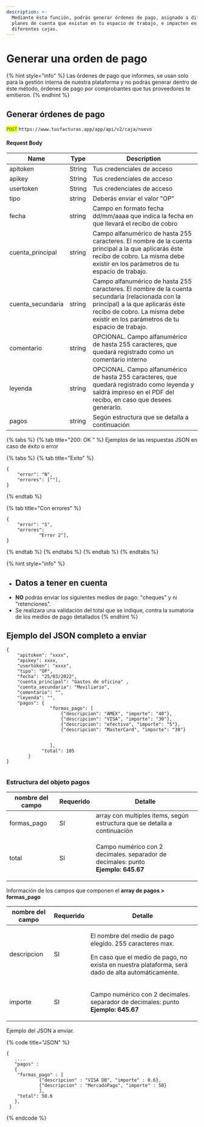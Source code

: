 ```yaml
---
description: >-
  Mediante ésta función, podrás generar órdenes de pago, asignado a diferentes
  planes de cuenta que existan en tu espacio de trabajo, e impacten en las
  diferentes cajas.
---
```


# Generar una orden de pago

{% hint style="info" %}
Las órdenes de pago que informes, se usan solo para la gestión interna de nuestra plataforma y no podrás generar dentro de éste método, órdenes de pago por comprobantes que tus proveedores te emitieron.
{% endhint %}

## Generar órdenes de pago&#x20;

<mark style="color:green;">`POST`</mark> `https://www.tusfacturas.app/app/api/v2/caja/nuevo`

#### Request Body

| Name               | Type   | Description                                                                                                                                                                                                               |
| ------------------ | ------ | ------------------------------------------------------------------------------------------------------------------------------------------------------------------------------------------------------------------------- |
| apitoken           | String | Tus credenciales de acceso                                                                                                                                                                                                |
| apikey             | String | Tus credenciales de acceso                                                                                                                                                                                                |
| usertoken          | String | Tus credenciales de acceso                                                                                                                                                                                                |
| tipo               | string | Deberás enviar el valor "OP"                                                                                                                                                                                              |
| fecha              | string | Campo en formato fecha dd/mm/aaaa que indica la fecha en que llevará el recibo de cobro                                                                                                                                   |
| cuenta\_principal  | string | Campo alfanumérico de hasta 255 caracteres. El nombre de la cuenta principal a la que aplicarás éste recibo de cobro. La misma debe existir en los parámetros de tu espacio de trabajo.                                   |
| cuenta\_secundaria | string | Campo alfanumérico de hasta 255 caracteres. El nombre de la cuenta secundaria (relacionada con la principal) a la que aplicarás éste recibo de cobro. La misma debe existir en los parámetros de tu espacio de trabajo.   |
| comentario         | string | OPCIONAL. Campo alfanumérico de hasta 255 caracteres, que quedará registrado como un comentario interno                                                                                                                   |
| leyenda            | string | OPCIONAL. Campo alfanumérico de hasta 255 caracteres, que quedará registrado como leyenda y saldrá impreso en el PDF del recibo, en caso que desees generarlo.                                                            |
| pagos              | string | Según estructura que se detalla a continuación                                                                                                                                                                            |

{% tabs %}
{% tab title="200: OK " %}
Ejemplos de las respuestas JSON en caso de éxito o error

{% tabs %}
{% tab title="Exito" %}
```
{
	"error": "N",
	"errores": [""],
}
```
{% endtab %}

{% tab title="Con errores" %}
```
{
	"error": "S",
	"errores": 
			"Error 2"],
}
```
{% endtab %}
{% endtabs %}
{% endtab %}
{% endtabs %}

{% hint style="info" %}
* ## Datos a tener en cuenta
* **NO** podrás enviar los siguientes medios de pago: "cheques" y ni "retenciones".
* Se realizara una validación del total que se indique, contra la sumatoria de los medios de pago detallados
{% endhint %}

## Ejemplo del JSON completo a enviar

```
{
	"apitoken": "xxxx",
	"apikey": xxxx,
	"usertoken": "xxxx", 
	"tipo": "OP",
	"fecha": "25/03/2022",
	"cuenta_principal": "Gastos de oficina" ,
	"cuenta_secundaria": "Moviliario",
	"comentario": "",
	"leyenda": "",
	"pagos": { 			
				"formas_pago": [
					{"descripcion": "AMEX", "importe": "40"},
				  	{"descripcion": "VISA", "importe": "30"},
					{"descripcion": "efectivo", "importe": "5"},
					{"descripcion": "MasterCard", "importe": "30"}
					
					
				],
			 "total": 105
		} 
}
 
```

### Estructura del objeto pagos

| nombre del campo | Requerido | Detalle                                                                                                  |
| ---------------- | --------- | -------------------------------------------------------------------------------------------------------- |
| formas\_pago     | SI        | array con multiples items, según estructura que se detalla a continuación                                |
| total            | SI        | <p>Campo numérico con 2 decimales. separador de decimales: punto<br><strong>Ejemplo: 645.67</strong></p> |

Información de los campos que componen el **array de pagos > formas\_pago**

| nombre del campo | Requerido | Detalle                                                                                                                                                                 |
| ---------------- | --------- | ----------------------------------------------------------------------------------------------------------------------------------------------------------------------- |
| descripcion      | SI        | <p>El nombre del medio de pago elegido. 255 caracteres max.</p><p>En caso que el medio de pago, no exista en nuestra plataforma, será dado de alta automáticamente.</p> |
| importe          | SI        | <p>Campo numérico con 2 decimales. separador de decimales: punto<br><strong>Ejemplo: 645.67</strong></p>                                                                |

Ejemplo del JSON a enviar.

{% code title="JSON" %}
```
{
   .... 
   "pagos" : 
   {
	"formas_pago" : [ 
			{"descripcion" : "VISA DB", "importe" : 0.6},
			{"descripcion" : "MercadoPago", "importe" : 50}
			], 
	"total": 50.6
   }, 
 }
```
{% endcode %}
